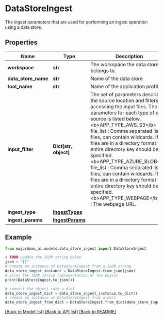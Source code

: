 # DataStoreIngest

The ingest parameters that are used for performing an ingest operation using a data store.

## Properties

Name | Type | Description | Notes
------------ | ------------- | ------------- | -------------
**workspace** | **str** | The workspace the data store belongs to. | 
**data_store_name** | **str** | Name of the data store | 
**tool_name** | **str** | Name of the application profile | [optional] 
**input_filter** | **Dict[str, object]** | The set of parameters describing the source location and filters for accessing  the input files. The parameters for each type of data source is listed below.  &lt;b&gt;APP_TYPE_AWS_S3&lt;/b&gt;  file_list : Comma separated list of files, can contain wildcards. If the files are in a directory format the entire directory key should be specified.     &lt;b&gt;APP_TYPE_AZURE_BLOB&lt;/b&gt;  file_list : Comma separated list of files, can contain wildcards. If the files are in a directory format the entire directory key should be specified.     &lt;b&gt;APP_TYPE_WEBPAGE&lt;/b&gt;  url : The webpage URL.  | 
**ingest_type** | [**IngestTypes**](IngestTypes.md) |  | 
**ingest_params** | [**IngestParams**](IngestParams.md) |  | [optional] 

## Example

```python
from majordomo_ai.models.data_store_ingest import DataStoreIngest

# TODO update the JSON string below
json = "{}"
# create an instance of DataStoreIngest from a JSON string
data_store_ingest_instance = DataStoreIngest.from_json(json)
# print the JSON string representation of the object
print(DataStoreIngest.to_json())

# convert the object into a dict
data_store_ingest_dict = data_store_ingest_instance.to_dict()
# create an instance of DataStoreIngest from a dict
data_store_ingest_from_dict = DataStoreIngest.from_dict(data_store_ingest_dict)
```
[[Back to Model list]](../README.md#documentation-for-models) [[Back to API list]](../README.md#documentation-for-api-endpoints) [[Back to README]](../README.md)


